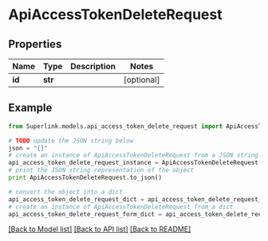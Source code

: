 # ApiAccessTokenDeleteRequest


## Properties
Name | Type | Description | Notes
------------ | ------------- | ------------- | -------------
**id** | **str** |  | [optional] 

## Example

```python
from Superlink.models.api_access_token_delete_request import ApiAccessTokenDeleteRequest

# TODO update the JSON string below
json = "{}"
# create an instance of ApiAccessTokenDeleteRequest from a JSON string
api_access_token_delete_request_instance = ApiAccessTokenDeleteRequest.from_json(json)
# print the JSON string representation of the object
print ApiAccessTokenDeleteRequest.to_json()

# convert the object into a dict
api_access_token_delete_request_dict = api_access_token_delete_request_instance.to_dict()
# create an instance of ApiAccessTokenDeleteRequest from a dict
api_access_token_delete_request_form_dict = api_access_token_delete_request.from_dict(api_access_token_delete_request_dict)
```
[[Back to Model list]](../README.md#documentation-for-models) [[Back to API list]](../README.md#documentation-for-api-endpoints) [[Back to README]](../README.md)


